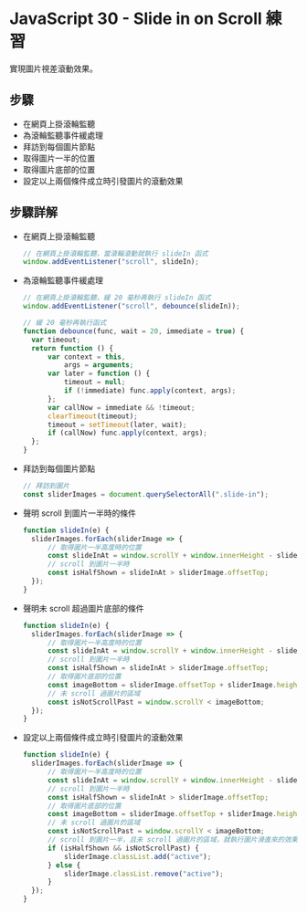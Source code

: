 # JavaScript 30 - Slide in on Scroll 練習

實現圖片視差滾動效果。

## 步驟

- 在網頁上掛滾輪監聽
- 為滾輪監聽事件緩處理
- 拜訪到每個圖片節點
- 取得圖片一半的位置
- 取得圖片底部的位置
- 設定以上兩個條件成立時引發圖片的滾動效果

## 步驟詳解

- 在網頁上掛滾輪監聽

  ```javascript
  // 在網頁上掛滾輪監聽，當滾輪滾動就執行 slideIn 函式
  window.addEventListener("scroll", slideIn);
  ```

- 為滾輪監聽事件緩處理

  ```javascript
  // 在網頁上掛滾輪監聽，緩 20 毫秒再執行 slideIn 函式
  window.addEventListener("scroll", debounce(slideIn));

  // 緩 20 毫秒再執行函式
  function debounce(func, wait = 20, immediate = true) {
  	var timeout;
  	return function () {
  		var context = this,
  			args = arguments;
  		var later = function () {
  			timeout = null;
  			if (!immediate) func.apply(context, args);
  		};
  		var callNow = immediate && !timeout;
  		clearTimeout(timeout);
  		timeout = setTimeout(later, wait);
  		if (callNow) func.apply(context, args);
  	};
  }
  ```

- 拜訪到每個圖片節點

  ```javascript
  // 拜訪到圖片
  const sliderImages = document.querySelectorAll(".slide-in");
  ```

* 聲明 scroll 到圖片一半時的條件

  ```javascript
  function slideIn(e) {
  	sliderImages.forEach(sliderImage => {
  		// 取得圖片一半高度時的位置
  		const slideInAt = window.scrollY + window.innerHeight - sliderImage.height / 2;
  		// scroll 到圖片一半時
  		const isHalfShown = slideInAt > sliderImage.offsetTop;
  	});
  }
  ```

* 聲明未 scroll 超過圖片底部的條件

  ```javascript
  function slideIn(e) {
  	sliderImages.forEach(sliderImage => {
  		// 取得圖片一半高度時的位置
  		const slideInAt = window.scrollY + window.innerHeight - sliderImage.height / 2;
  		// scroll 到圖片一半時
  		const isHalfShown = slideInAt > sliderImage.offsetTop;
  		// 取得圖片底部的位置
  		const imageBottom = sliderImage.offsetTop + sliderImage.height;
  		// 未 scroll 過圖片的區域
  		const isNotScrollPast = window.scrollY < imageBottom;
  	});
  }
  ```

* 設定以上兩個條件成立時引發圖片的滾動效果

  ```javascript
  function slideIn(e) {
  	sliderImages.forEach(sliderImage => {
  		// 取得圖片一半高度時的位置
  		const slideInAt = window.scrollY + window.innerHeight - sliderImage.height / 2;
  		// scroll 到圖片一半時
  		const isHalfShown = slideInAt > sliderImage.offsetTop;
  		// 取得圖片底部的位置
  		const imageBottom = sliderImage.offsetTop + sliderImage.height;
  		// 未 scroll 過圖片的區域
  		const isNotScrollPast = window.scrollY < imageBottom;
  		// scroll 到圖片一半，且未 scroll 過圖片的區域，就執行圖片滑進來的效果
  		if (isHalfShown && isNotScrollPast) {
  			sliderImage.classList.add("active");
  		} else {
  			sliderImage.classList.remove("active");
  		}
  	});
  }
  ```
